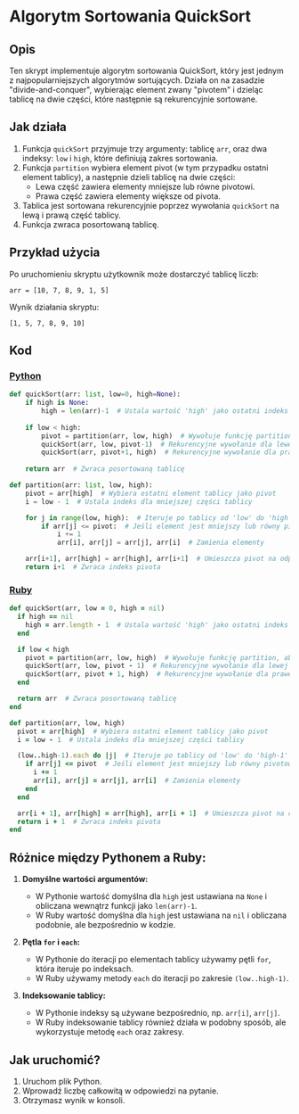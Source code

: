 # Algorytm Sortowania QuickSort

## Opis
Ten skrypt implementuje algorytm sortowania QuickSort, który jest jednym z najpopularniejszych algorytmów sortujących. Działa on na zasadzie "divide-and-conquer", wybierając element zwany "pivotem" i dzieląc tablicę na dwie części, które następnie są rekurencyjnie sortowane.

## Jak działa
1. Funkcja `quickSort` przyjmuje trzy argumenty: tablicę `arr`, oraz dwa indeksy: `low` i `high`, które definiują zakres sortowania.
2. Funkcja `partition` wybiera element pivot (w tym przypadku ostatni element tablicy), a następnie dzieli tablicę na dwie części:
   - Lewa część zawiera elementy mniejsze lub równe pivotowi.
   - Prawa część zawiera elementy większe od pivota.
3. Tablica jest sortowana rekurencyjnie poprzez wywołania `quickSort` na lewą i prawą część tablicy.
4. Funkcja zwraca posortowaną tablicę.

## Przykład użycia
Po uruchomieniu skryptu użytkownik może dostarczyć tablicę liczb:
```
arr = [10, 7, 8, 9, 1, 5]
```
Wynik działania skryptu:
```
[1, 5, 7, 8, 9, 10]
```

## Kod

### [Python](./script.py)
```python
def quickSort(arr: list, low=0, high=None):
    if high is None:
        high = len(arr)-1  # Ustala wartość 'high' jako ostatni indeks tablicy
    
    if low < high:
        pivot = partition(arr, low, high)  # Wywołuje funkcję partition, aby znaleźć indeks pivota
        quickSort(arr, low, pivot-1)  # Rekurencyjne wywołanie dla lewej części
        quickSort(arr, pivot+1, high)  # Rekurencyjne wywołanie dla prawej części
    
    return arr  # Zwraca posortowaną tablicę

def partition(arr: list, low, high):
    pivot = arr[high]  # Wybiera ostatni element tablicy jako pivot
    i = low - 1  # Ustala indeks dla mniejszej części tablicy

    for j in range(low, high):  # Iteruje po tablicy od 'low' do 'high'
        if arr[j] <= pivot:  # Jeśli element jest mniejszy lub równy pivotowi
            i += 1
            arr[i], arr[j] = arr[j], arr[i]  # Zamienia elementy

    arr[i+1], arr[high] = arr[high], arr[i+1]  # Umieszcza pivot na odpowiedniej pozycji
    return i+1  # Zwraca indeks pivota
```

### [Ruby](./script.rb)
```ruby
def quickSort(arr, low = 0, high = nil)
  if high == nil
    high = arr.length - 1  # Ustala wartość 'high' jako ostatni indeks tablicy
  end

  if low < high
    pivot = partition(arr, low, high)  # Wywołuje funkcję partition, aby znaleźć indeks pivota
    quickSort(arr, low, pivot - 1)  # Rekurencyjne wywołanie dla lewej części
    quickSort(arr, pivot + 1, high)  # Rekurencyjne wywołanie dla prawej części
  end

  return arr  # Zwraca posortowaną tablicę
end

def partition(arr, low, high)
  pivot = arr[high]  # Wybiera ostatni element tablicy jako pivot
  i = low - 1  # Ustala indeks dla mniejszej części tablicy

  (low..high-1).each do |j|  # Iteruje po tablicy od 'low' do 'high-1'
    if arr[j] <= pivot  # Jeśli element jest mniejszy lub równy pivotowi
      i += 1
      arr[i], arr[j] = arr[j], arr[i]  # Zamienia elementy
    end
  end

  arr[i + 1], arr[high] = arr[high], arr[i + 1]  # Umieszcza pivot na odpowiedniej pozycji
  return i + 1  # Zwraca indeks pivota
end
```

## Różnice między Pythonem a Ruby:
1. **Domyślne wartości argumentów:**
   - W Pythonie wartość domyślna dla `high` jest ustawiana na `None` i obliczana wewnątrz funkcji jako `len(arr)-1`.
   - W Ruby wartość domyślna dla `high` jest ustawiana na `nil` i obliczana podobnie, ale bezpośrednio w kodzie.

2. **Pętla `for` i `each`:**
   - W Pythonie do iteracji po elementach tablicy używamy pętli `for`, która iteruje po indeksach.
   - W Ruby używamy metody `each` do iteracji po zakresie `(low..high-1)`.

3. **Indeksowanie tablicy:**
   - W Pythonie indeksy są używane bezpośrednio, np. `arr[i]`, `arr[j]`.
   - W Ruby indeksowanie tablicy również działa w podobny sposób, ale wykorzystuje metodę `each` oraz zakresy.

## Jak uruchomić?
1. Uruchom plik Python.
2. Wprowadź liczbę całkowitą w odpowiedzi na pytanie.
2. Otrzymasz wynik w konsoli.